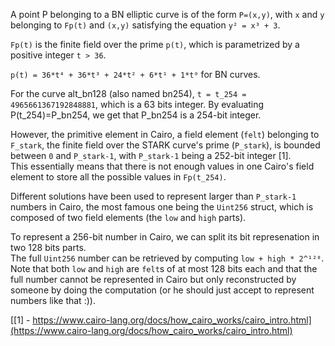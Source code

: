 A point P belonging to a BN elliptic curve is of the form `P=(x,y)`, with `x` and `y` belonging to `Fp(t)` and `(x,y)` satisfying the equation `y² = x³ + 3`. 


`Fp(t)` is the finite field over the prime `p(t)`, which is parametrized by a positive integer `t > 36`. 

`p(t) = 36*t⁴ + 36*t³ + 24*t² + 6*t¹ + 1*t⁰` for BN curves. 

For the curve alt_bn128 (also named bn254), `t = t_254 = 4965661367192848881`, which is a 63 bits integer. 
By evaluating P(t_254)=P_bn254, we get that P_bn254 is a 254-bit integer. 

However, the primitive element in Cairo, a field element (`felt`) belonging to `F_stark`, the finite field over the STARK curve's prime (`P_stark`), is bounded between `0` and `P_stark-1`, with `P_stark-1` being a 252-bit integer [1].  
This essentially means that there is not enough values in one Cairo's field element to store all the possible values in `Fp(t_254)`.

Different solutions have been used to represent larger than `P_stark-1` numbers in Cairo, the most famous one being the `Uint256` struct, which is composed of two field elements (the `low` and `high` parts).

To represent a 256-bit number in Cairo, we can split its bit represenation in two 128 bits parts.   
The full `Uint256` number can be retrieved by computing `low + high * 2^¹²⁸`.  
Note that both `low` and `high` are `felt`s of at most 128 bits each and that the full number cannot be represented in Cairo but only reconstructed by someone by doing the computation (or he should just accept to represent numbers like that :)). 


[[1] - https://www.cairo-lang.org/docs/how_cairo_works/cairo_intro.html](https://www.cairo-lang.org/docs/how_cairo_works/cairo_intro.html)

